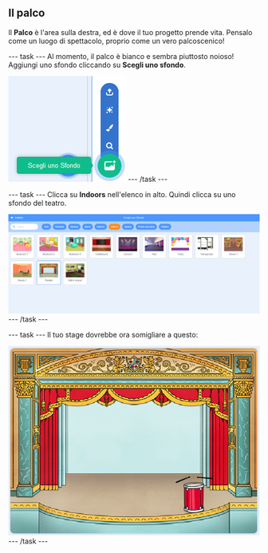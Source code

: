 ## Il palco

Il **Palco** è l'area sulla destra, ed è dove il tuo progetto prende vita. Pensalo come un luogo di spettacolo, proprio come un vero palcoscenico!

\--- task \--- Al momento, il palco è bianco e sembra piuttosto noioso! Aggiungi uno sfondo cliccando su **Scegli uno sfondo**.

![schermata](images/band-stage-choose.png) \--- /task \---

\--- task \--- Clicca su **Indoors** nell'elenco in alto. Quindi clicca su uno sfondo del teatro.

![schermata](images/band-backdrop.png) \--- /task \---

\--- task \--- Il tuo stage dovrebbe ora somigliare a questo:

![schermata](images/band-stage.png) \--- /task \---